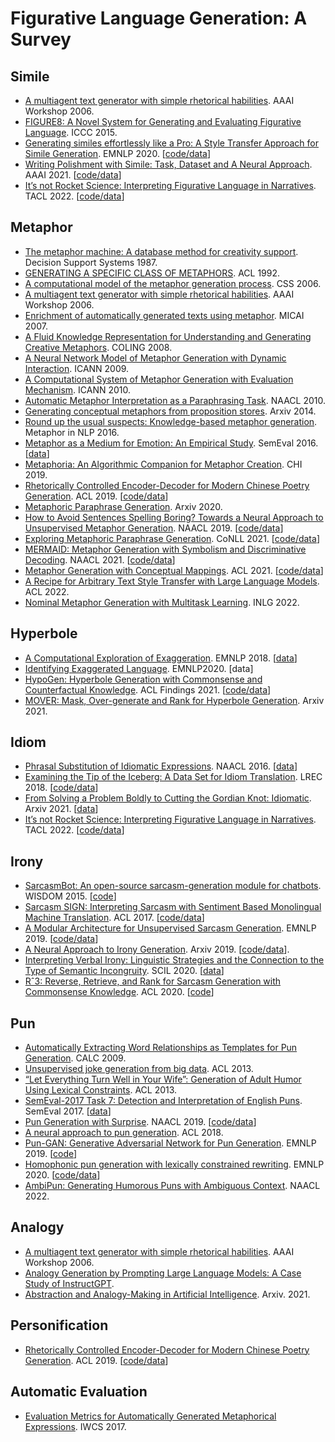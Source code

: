 # Figurative Language Generation: A Survey


## Simile
- [A multiagent text generator with simple rhetorical habilities](https://www.aaai.org/Papers/Workshops/2006/WS-06-04/WS06-04-007.pdf). AAAI Workshop 2006.
- [FIGURE8: A Novel System for Generating and Evaluating Figurative Language](https://www.semanticscholar.org/paper/FIGURE8%3A-A-Novel-System-for-Generating-and-Language-Harmon/77f14f3b5f094bf2e785fae772846116da18fa48). ICCC 2015.
- [Generating similes effortlessly like a Pro: A Style Transfer Approach for Simile Generation](https://aclanthology.org/2020.emnlp-main.524/). EMNLP 2020. [[code/data](https://github.com/tuhinjubcse/SimileGeneration-EMNLP2020)]
- [Writing Polishment with Simile: Task, Dataset and A Neural Approach](https://ojs.aaai.org/index.php/AAAI/article/view/17691). AAAI 2021. [[code/data](https://github.com/mrzjy/writing-polishment-with-simile)]
- [It’s not Rocket Science: Interpreting Figurative Language in Narratives](https://arxiv.org/pdf/2109.00087.pdf). TACL 2022. [[code/data](https://github.com/tuhinjubcse/FigurativeNarrativeBenchmark)]

## Metaphor
- [The metaphor machine: A database method for creativity support](https://www.sciencedirect.com/science/article/abs/pii/0167923687901023). Decision Support Systems 1987.
- [GENERATING A SPECIFIC CLASS OF METAPHORS](https://aclanthology.org/P92-1051.pdf). ACL 1992.
- [A computational model of the metaphor generation process](https://citeseerx.ist.psu.edu/viewdoc/download?doi=10.1.1.488.9588&rep=rep1&type=pdf). CSS 2006.
- [A multiagent text generator with simple rhetorical habilities](https://www.aaai.org/Papers/Workshops/2006/WS-06-04/WS06-04-007.pdf). AAAI Workshop 2006.
- [Enrichment of automatically generated texts using metaphor](http://nil.fdi.ucm.es/sites/default/files/HervasEtAlMICAI07.pdf). MICAI 2007.
- [A Fluid Knowledge Representation for Understanding and Generating Creative Metaphors](https://aclanthology.org/C08-1119/). COLING 2008.
- [A Neural Network Model of Metaphor Generation with Dynamic Interaction](https://www.researchgate.net/publication/221079673_A_Neural_Network_Model_of_Metaphor_Generation_with_Dynamic_Interaction). ICANN 2009.
- [A Computational System of Metaphor Generation with Evaluation Mechanism](https://projet.liris.cnrs.fr/imagine/pub/proceedings/ICANN-2010/papers/6353/63530142.pdf). ICANN 2010.
- [Automatic Metaphor Interpretation as a Paraphrasing Task](https://aclanthology.org/N10-1147/). NAACL 2010.
- [Generating conceptual metaphors from proposition stores](https://arxiv.org/abs/1409.7619). Arxiv 2014.
- [Round up the usual suspects: Knowledge-based metaphor generation](https://aclanthology.org/W16-1105/). Metaphor in NLP 2016.
- [Metaphor as a Medium for Emotion: An Empirical Study](https://aclanthology.org/S16-2003/). SemEval 2016. [[data](http://saifmohammad.com/WebPages/metaphor.html)]
- [Metaphoria: An Algorithmic Companion for Metaphor Creation](https://dl.acm.org/doi/10.1145/3290605.3300526). CHI 2019.
- [Rhetorically Controlled Encoder-Decoder for Modern Chinese Poetry Generation](https://aclanthology.org/P19-1192/). ACL 2019. [[code/data](https://github.com/Lucien-qiang/Rhetoric-Generator)]
- [Metaphoric Paraphrase Generation](https://arxiv.org/pdf/2002.12854.pdf). Arxiv 2020.
- [How to Avoid Sentences Spelling Boring? Towards a Neural Approach to Unsupervised Metaphor Generation](https://aclanthology.org/N19-1092/). NAACL 2019. [[code/data](https://github.com/ArleneYuZhiwei/Metaphor-Generation)]
- [Exploring Metaphoric Paraphrase Generation](https://aclanthology.org/2021.conll-1.26/). CoNLL 2021. [[code/data](https://github.com/ukplab/conll2021-metaphoric-paraphrase-generation)]
- [MERMAID: Metaphor Generation with Symbolism and Discriminative Decoding](https://aclanthology.org/2021.naacl-main.336/). NAACL 2021. [[code/data](https://github.com/tuhinjubcse/MetaphorGenNAACL2021)]
- [Metaphor Generation with Conceptual Mappings](https://aclanthology.org/2021.acl-long.524/). ACL 2021. [[code/data](https://github.com/UKPLab/acl2021-metaphor-generation-conceptual)]
- [A Recipe for Arbitrary Text Style Transfer with Large Language Models](https://arxiv.org/abs/2109.03910). ACL 2022. 
- [Nominal Metaphor Generation with Multitask Learning](https://arxiv.org/abs/2206.05195). INLG 2022.

## Hyperbole
- [A Computational Exploration of Exaggeration](https://aclanthology.org/D18-1367/). EMNLP 2018. [[data](enrica.troiano@gmail.com)]
- [Identifying Exaggerated Language](https://aclanthology.org/2020.emnlp-main.571/). EMNLP2020. [data]
- [HypoGen: Hyperbole Generation with Commonsense and Counterfactual Knowledge](https://aclanthology.org/2021.findings-emnlp.136/). ACL Findings 2021. [[code/data](https://github.com/ninatian98369/hypogen)]
- [MOVER: Mask, Over-generate and Rank for Hyperbole Generation](https://arxiv.org/abs/2109.07726). Arxiv 2021.

## Idiom
- [Phrasal Substitution of Idiomatic Expressions](https://aclanthology.org/N16-1040/). NAACL 2016. [[data](https://github.com/liucs1986/idiom_corpus)]
- [Examining the Tip of the Iceberg: A Data Set for Idiom Translation](https://aclanthology.org/L18-1148/). LREC 2018. [[code/data](https://github.com/marziehf/IdiomTranslationDS)]
- [From Solving a Problem Boldly to Cutting the Gordian Knot: Idiomatic](https://arxiv.org/abs/2104.06541). Arxiv 2021. [[data](https://github.com/zhjjn/PIE)]
- [It’s not Rocket Science: Interpreting Figurative Language in Narratives](https://arxiv.org/pdf/2109.00087.pdf). TACL 2022. [[code/data](https://github.com/tuhinjubcse/FigurativeNarrativeBenchmark)]

## Irony
- [SarcasmBot: An open-source sarcasm-generation module for chatbots](https://sentic.net/wisdom2015joshi.pdf). WISDOM 2015. [[code](https://github.com/adityajo/sarcasmbot)]
- [Sarcasm SIGN: Interpreting Sarcasm with Sentiment Based Monolingual Machine Translation](https://aclanthology.org/P17-1155/). ACL 2017. [[code/data](https://github.com/Lotemp/SarcasmSIGN)]
- [A Modular Architecture for Unsupervised Sarcasm Generation](https://aclanthology.org/D19-1636/). EMNLP 2019. [[code/data](https://github.com/TarunTater/sarcasm_generation)]
- [A Neural Approach to Irony Generation](https://arxiv.org/abs/1909.06200). Arxiv 2019. [[code/data](https://github.com/zmd971202/IronyGeneration)].
- [Interpreting Verbal Irony: Linguistic Strategies and the Connection to the Type of Semantic Incongruity](https://aclanthology.org/2020.scil-1.10/). SCIL 2020. [[data](https://github.com/debanjanghosh/interpreting_verbal_irony)]
- [Rˆ3: Reverse, Retrieve, and Rank for Sarcasm Generation with Commonsense Knowledge](https://aclanthology.org/2020.acl-main.711/). ACL 2020. [[code](https://github.com/tuhinjubcse/SarcasmGeneration-ACL2020)]

## Pun
- [Automatically Extracting Word Relationships as Templates for Pun Generation](https://aclanthology.org/W09-2004/). CALC 2009.
- [Unsupervised joke generation from big data](https://aclanthology.org/P13-2041/). ACL 2013.
- [“Let Everything Turn Well in Your Wife”: Generation of Adult Humor Using Lexical Constraints](https://aclanthology.org/P13-2044/). ACL 2013.
- [SemEval-2017 Task 7: Detection and Interpretation of English Puns](https://aclanthology.org/S17-2005/). SemEval 2017. [[data](https://www.ukp.tu-darmstadt.de/data/senselabelling-resources/sense-annotated-englishpuns/)]
- [Pun Generation with Surprise](https://aclanthology.org/N19-1172/). NAACL 2019. [[code/data](https://github.com/hhexiy/pungen)]
- [A neural approach to pun generation](https://aclanthology.org/P18-1153/). ACL 2018. 
- [Pun-GAN: Generative Adversarial Network for Pun Generation](https://aclanthology.org/D19-1336/). EMNLP 2019. [[code](https://github.com/lishunyao97/Pun-GAN)]
- [Homophonic pun generation with lexically constrained rewriting](https://aclanthology.org/2020.emnlp-main.229/). EMNLP 2020. [[code/data](https://github.com/ArleneYuZhiwei/LCR)]
- [AmbiPun: Generating Humorous Puns with Ambiguous Context](https://aclanthology.org/2022.naacl-main.77/). NAACL 2022.
## Analogy
- [A multiagent text generator with simple rhetorical habilities](https://www.aaai.org/Papers/Workshops/2006/WS-06-04/WS06-04-007.pdf). AAAI Workshop 2006.
- [Analogy Generation by Prompting Large Language Models: A Case Study of InstructGPT](https://openreview.net/pdf?id=HfepFeWxf9).
- [Abstraction and Analogy-Making in Artificial Intelligence](https://arxiv.org/pdf/2102.10717.pdf). Arxiv. 2021.

## Personification
- [Rhetorically Controlled Encoder-Decoder for Modern Chinese Poetry Generation](https://aclanthology.org/P19-1192/). ACL 2019. [[code/data](https://github.com/Lucien-qiang/Rhetoric-Generator)]

## Automatic Evaluation
- [Evaluation Metrics for Automatically Generated Metaphorical Expressions](https://aclanthology.org/W17-6929/).  IWCS 2017.
